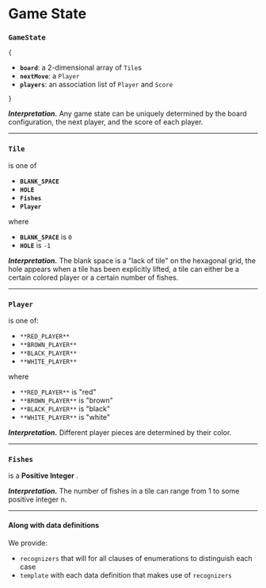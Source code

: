 # Game State

### `GameState `
```{```

- **`board`**: a 2-dimensional array of `Tile`s
- **`nextMove`**: a `Player`
- **`players`**: an association list of `Player` and `Score`

```}```

**_Interpretation._** Any game state can be uniquely determined by the board configuration, the next player, and the score of each player.

---
### `Tile`
is one of
- **`BLANK_SPACE`**
- **`HOLE`**
- **`Fishes`**
- **`Player`**

where

- **`BLANK_SPACE`** is `0`
- **`HOLE`** is `-1`

**_Interpretation._** The blank space is a "lack of tile" on the hexagonal grid,
the hole appears when a tile has been explicitly lifted, a tile can either be a 
certain colored player or a certain number of fishes. 

---
### `Player`
is one of:

- `**RED_PLAYER**`
- `**BROWN_PLAYER**`
- `**BLACK_PLAYER**`
- `**WHITE_PLAYER**`

where 

- `**RED_PLAYER**` is "red"
- `**BROWN_PLAYER**` is "brown"
- `**BLACK_PLAYER**` is "black"
- `**WHITE_PLAYER**` is "white"

**_Interpretation._** Different player pieces are determined by their color.

---
### `Fishes`
is a **Positive Integer** .

**_Interpretation._** The number of fishes in a tile can range from 1 to some  positive integer n.

---
#### **Along with data definitions**
We provide:
- `recognizers` that will for all clauses of enumerations to distinguish each case
- `template` with each data definition that makes use of `recognizers`
